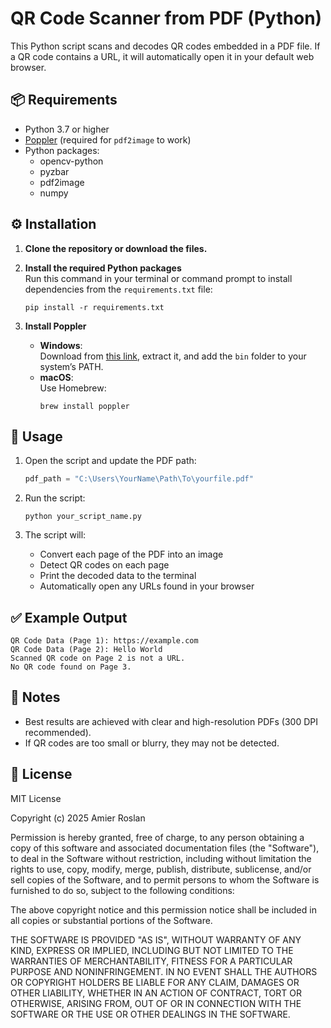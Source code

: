 
# QR Code Scanner from PDF (Python)

This Python script scans and decodes QR codes embedded in a PDF file. If a QR code contains a URL, it will automatically open it in your default web browser.

## 📦 Requirements

- Python 3.7 or higher
- [Poppler](http://blog.alivate.com.au/poppler-windows/) (required for `pdf2image` to work)
- Python packages:
  - opencv-python
  - pyzbar
  - pdf2image
  - numpy

## ⚙️ Installation

1. **Clone the repository or download the files.**

2. **Install the required Python packages**  
   Run this command in your terminal or command prompt to install dependencies from the `requirements.txt` file:
   ```
   pip install -r requirements.txt
   ```

3. **Install Poppler**
   - **Windows**:  
     Download from [this link](http://blog.alivate.com.au/poppler-windows/), extract it, and add the `bin` folder to your system’s PATH.
   - **macOS**:  
     Use Homebrew:
     ```
     brew install poppler
     ```

## 🚀 Usage

1. Open the script and update the PDF path:
   ```python
   pdf_path = "C:\Users\YourName\Path\To\yourfile.pdf"
   ```

2. Run the script:
   ```
   python your_script_name.py
   ```

3. The script will:
   - Convert each page of the PDF into an image
   - Detect QR codes on each page
   - Print the decoded data to the terminal
   - Automatically open any URLs found in your browser

## ✅ Example Output

```
QR Code Data (Page 1): https://example.com
QR Code Data (Page 2): Hello World
Scanned QR code on Page 2 is not a URL.
No QR code found on Page 3.
```

## 📌 Notes

- Best results are achieved with clear and high-resolution PDFs (300 DPI recommended).
- If QR codes are too small or blurry, they may not be detected.

## 🧾 License

MIT License

Copyright (c) 2025 Amier Roslan

Permission is hereby granted, free of charge, to any person obtaining a copy
of this software and associated documentation files (the "Software"), to deal
in the Software without restriction, including without limitation the rights
to use, copy, modify, merge, publish, distribute, sublicense, and/or sell
copies of the Software, and to permit persons to whom the Software is
furnished to do so, subject to the following conditions:

The above copyright notice and this permission notice shall be included in all
copies or substantial portions of the Software.

THE SOFTWARE IS PROVIDED "AS IS", WITHOUT WARRANTY OF ANY KIND, EXPRESS OR
IMPLIED, INCLUDING BUT NOT LIMITED TO THE WARRANTIES OF MERCHANTABILITY,
FITNESS FOR A PARTICULAR PURPOSE AND NONINFRINGEMENT. IN NO EVENT SHALL THE
AUTHORS OR COPYRIGHT HOLDERS BE LIABLE FOR ANY CLAIM, DAMAGES OR OTHER
LIABILITY, WHETHER IN AN ACTION OF CONTRACT, TORT OR OTHERWISE, ARISING FROM,
OUT OF OR IN CONNECTION WITH THE SOFTWARE OR THE USE OR OTHER DEALINGS IN THE
SOFTWARE.
